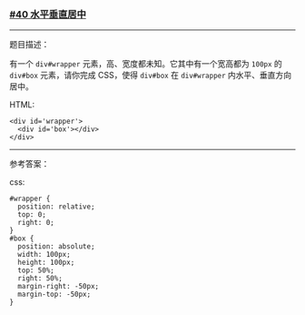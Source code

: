 ### [#40 水平垂直居中](http://scriptoj.mangojuice.top/problems/40)

----
题目描述：

有一个 `div#wrapper` 元素，高、宽度都未知。它其中有一个宽高都为 `100px` 的 `div#box` 元素，请你完成 CSS，使得 `div#box` 在 `div#wrapper` 内水平、垂直方向居中。

HTML:

```
<div id='wrapper'>
  <div id='box'></div>
</div>
```

----
参考答案：

css:
```
#wrapper {
  position: relative;
  top: 0;
  right: 0;
}
#box {
  position: absolute;
  width: 100px;
  height: 100px;
  top: 50%;
  right: 50%;
  margin-right: -50px;
  margin-top: -50px;
}
```